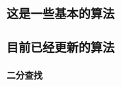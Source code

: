 <!--
 * @Author: chenbei
 * @Date: 2022-03-15 08:58:59
 * @LastEditTime: 2022-03-15 09:00:15
 * @LastEditors: chenbei
 * @Description: some basic and core algorithms
 * @FilePath: \myLeetCode\coreAlgorithms\readme.md
-->
# 这是一些基本的算法
# 目前已经更新的算法

## 二分查找

## 


